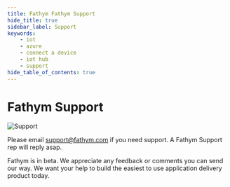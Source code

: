 ```yaml
---
title: Fathym Fathym Support
hide_title: true
sidebar_label: Support
keywords:
    - iot
    - azure
    - connect a device
    - iot hub
    - support
hide_table_of_contents: true
---
```


# Fathym Support

![Support](/img/beta.png)

Please email <a href="mailto:support@fathym.com">support@fathym.com</a> if you need support. A Fathym Support rep will reply asap.

Fathym is in beta. We appreciate any feedback or comments you can send our way. We want your help to build the easiest to use application delivery product today.
